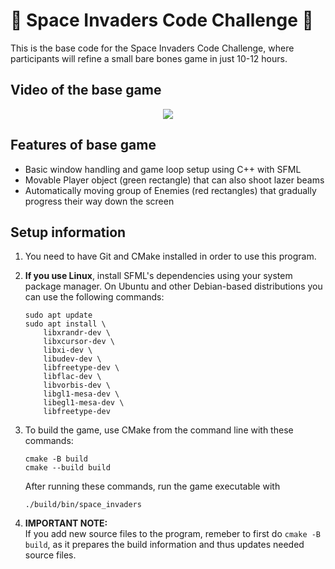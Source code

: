 # 👾 Space Invaders Code Challenge 👾

This is the base code for the Space Invaders Code Challenge, where participants will refine a small bare bones game in just 10-12 hours.  

## Video of the base game

<p align="center">
  <img src="https://github.com/panu-kangas/space_invader_challenge_base_code/video/space_invaders_base_gif.gif" />
</p>

## Features of base game

- Basic window handling and game loop setup using C++ with SFML  
- Movable Player object (green rectangle) that can also shoot lazer beams  
- Automatically moving group of Enemies (red rectangles) that gradually progress their way down the screen  

## Setup information

1. You need to have Git and CMake installed in order to use this program.

2. **If you use Linux**, install SFML's dependencies using your system package manager. On Ubuntu and other Debian-based distributions you can use the following commands:
   ```
   sudo apt update
   sudo apt install \
       libxrandr-dev \
       libxcursor-dev \
       libxi-dev \
       libudev-dev \
       libfreetype-dev \
       libflac-dev \
       libvorbis-dev \
       libgl1-mesa-dev \
       libegl1-mesa-dev \
       libfreetype-dev
   ```


3. To build the game, use CMake from the command line with these commands:

   ```
   cmake -B build
   cmake --build build
   ```
   
   After running these commands, run the game executable with  

    ```./build/bin/space_invaders```

5. **IMPORTANT NOTE:**  
   If you add new source files to the program, remeber to first do ```cmake -B build```, as it prepares the build information and thus updates needed source files.
